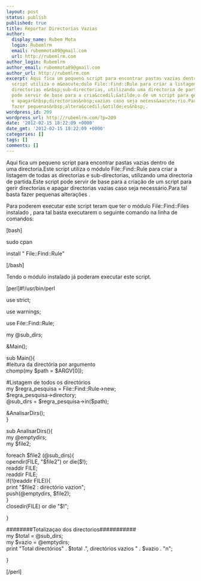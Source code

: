 ```yaml
---
layout: post
status: publish
published: true
title: Reportar Directorias Vazias
author:
  display_name: Rubem Mota
  login: Rubemlrm
  email: rubemmota89@gmail.com
  url: http://rubemlrm.com
author_login: Rubemlrm
author_email: rubemmota89@gmail.com
author_url: http://rubemlrm.com
excerpt: Aqui fica um pequeno script para encontrar pastas vazias dentro de uma&nbsp;directoria.Este
  script utiliza o m&oacute;dulo File::Find::Rule para criar a listagem de todas as
  directorias e&nbsp;sub-directorias, utilizando uma directoria de partida.Este script
  pode servir de base para a cria&ccedil;&atilde;o de um script para gerir directorias
  e apagar&nbsp;directorias&nbsp;vazias caso seja necess&aacute;rio.Para tal basta
  fazer pequenas&nbsp;altera&ccedil;&otilde;es&nbsp;.
wordpress_id: 209
wordpress_url: http://rubemlrm.com/?p=209
date: '2012-02-15 18:22:09 +0000'
date_gmt: '2012-02-15 18:22:09 +0000'
categories: []
tags: []
comments: []
---
```

<p>Aqui fica um pequeno script para encontrar pastas vazias dentro de uma directoria.Este script utiliza o módulo File::Find::Rule para criar a listagem de todas as directorias e sub-directorias, utilizando uma directoria de partida.Este script pode servir de base para a criação de um script para gerir directorias e apagar directorias vazias caso seja necessário.Para tal basta fazer pequenas alterações .<a id="more"></a><a id="more-209"></a></p>
<p>Para poderem executar este script teram que ter o módulo File::Find::Files instalado , para tal basta executarem o seguinte comando na linha de comandos:</p>
<p>[bash]</p>
<p>sudo cpan</p>
<p>install " File::Find::Rule"</p>
<p>[/bash]</p>
<p>Tendo o módulo instalado já poderam executar este script.</p>
<p>[perl]#!/usr/bin/perl</p>
<p>use strict;</p>
<p>use warnings;</p>
<p>use File::Find::Rule;</p>
<p>my @sub_dirs;</p>
<p>&Main();</p>
<p>sub Main(){<br />
#leitura da directória por argumento<br />
chomp(my $path = $ARGV[0]);</p>
<p>#Listagem de todos os directórios<br />
my $regra_pesquisa = File::Find::Rule->new;<br />
$regra_pesquisa->directory;<br />
@sub_dirs = $regra_pesquisa->in($path);</p>
<p>&AnalisarDirs();<br />
}</p>
<p>sub AnalisarDirs(){<br />
my @emptydirs;<br />
my $file2;</p>
<p>foreach $file2 (@sub_dirs){<br />
opendir(FILE, "$file2") or die($!);<br />
readdir FILE;<br />
readdir FILE;<br />
if(!(readdir FILE)){<br />
print "$file2 : directório vazion";<br />
push(@emptydirs, $file2);<br />
}<br />
closedir(FILE) or die "$!";</p>
<p>}</p>
<p>########Totalizaçao dos directorios###########<br />
my $total = @sub_dirs;<br />
my $vazio = @emptydirs;<br />
print "Total directórios" . $total .", directórios vazios " . $vazio . "n";</p>
<p>}</p>
<p>[/perl]</p>
